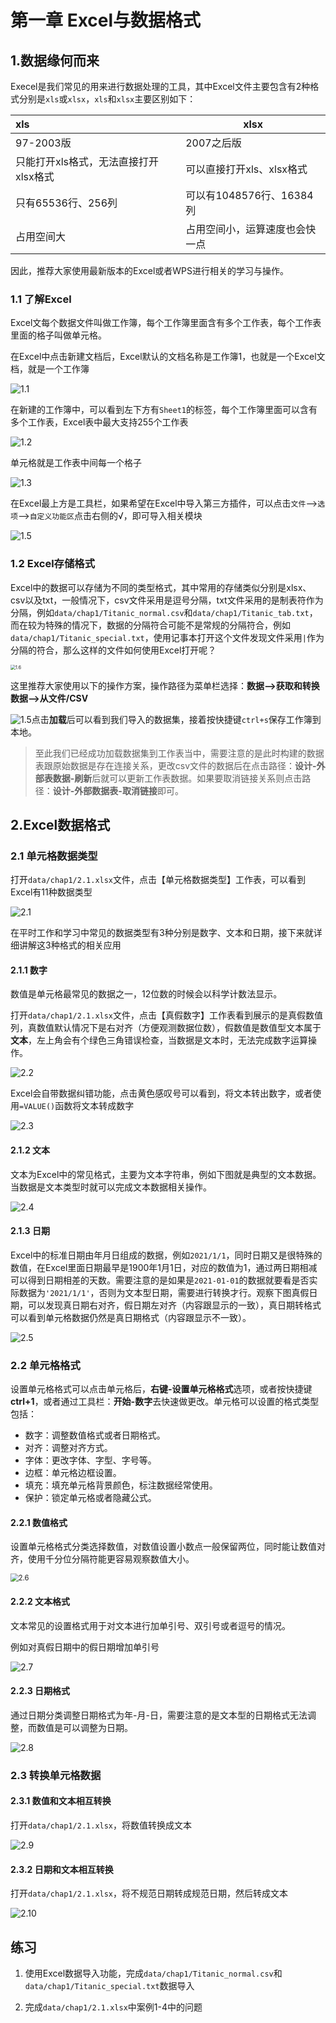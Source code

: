 # 第一章 Excel与数据格式

## 1.数据缘何而来

Execel是我们常见的用来进行数据处理的工具，其中Excel文件主要包含有2种格式分别是`xls`或`xlsx`，`xls`和`xlsx`主要区别如下：

| xls                                   | xlsx                           |
| :------------------------------------ | ------------------------------ |
| 97-2003版                             | 2007之后版                     |
| 只能打开xls格式，无法直接打开xlsx格式 | 可以直接打开xls、xlsx格式      |
| 只有65536行、256列                    | 可以有1048576行、16384列       |
| 占用空间大                            | 占用空间小，运算速度也会快一点 |

因此，推荐大家使用最新版本的Excel或者WPS进行相关的学习与操作。

### 1.1 了解Excel

Excel文每个数据文件叫做工作簿，每个工作簿里面含有多个工作表，每个工作表里面的格子叫做单元格。

在Excel中点击新建文档后，Excel默认的文档名称是工作簿1，也就是一个Excel文档，就是一个工作簿

![1.1](.\src\chap1\1.1.png)

在新建的工作簿中，可以看到左下方有`Sheet1`的标签，每个工作簿里面可以含有多个工作表，Excel表中最大支持255个工作表

![1.2](.\src\chap1\1.2.png)

单元格就是工作表中间每一个格子

![1.3](.\src\chap1\1.3.png)

在Excel最上方是工具栏，如果希望在Excel中导入第三方插件，可以点击`文件`-->`选项`-->`自定义功能区`点击右侧的√，即可导入相关模块

![1.5](.\src\chap1\1.5.gif)

### 1.2 Excel存储格式

Excel中的数据可以存储为不同的类型格式，其中常用的存储类似分别是xlsx、csv以及txt，一般情况下，csv文件采用是逗号分隔，txt文件采用的是制表符作为分隔，例如`data/chap1/Titanic_normal.csv`和`data/chap1/Titanic_tab.txt`，而在较为特殊的情况下，数据的分隔符合可能不是常规的分隔符合，例如`data/chap1/Titanic_special.txt`，使用记事本打开这个文件发现文件采用`|`作为分隔的符合，那么这样的文件如何使用Excel打开呢？

<img src=".\src\chap1\1.6.png" alt="1.6" style="zoom: 50%;" />

这里推荐大家使用以下的操作方案，操作路径为菜单栏选择：**数据-->获取和转换数据-->从文件/CSV**

![1.5](.\src\chap1\1.7.gif)点击**加载**后可以看到我们导入的数据集，接着按快捷键`ctrl+s`保存工作簿到本地。

> 至此我们已经成功加载数据集到工作表当中，需要注意的是此时构建的数据表跟原始数据是存在连接关系，更改csv文件的数据后在点击路径：**设计-外部表数据-刷新**后就可以更新工作表数据。如果要取消链接关系则点击路径：**设计-外部数据表-取消链接**即可。

## 2.Excel数据格式

### 2.1 单元格数据类型

打开`data/chap1/2.1.xlsx`文件，点击【单元格数据类型】工作表，可以看到Excel有11种数据类型

![2.1](.\src\chap1\2.1.png)

在平时工作和学习中常见的数据类型有3种分别是数字、文本和日期，接下来就详细讲解这3种格式的相关应用

#### 2.1.1 数字

数值是单元格最常见的数据之一，12位数的时候会以科学计数法显示。

打开`data/chap1/2.1.xlsx`文件，点击【真假数字】工作表看到展示的是真假数值列，真数值默认情况下是右对齐（方便观测数据位数），假数值是数值型文本属于**文本**，左上角会有个绿色三角错误检查，当数据是文本时，无法完成数字运算操作。

![2.2](.\src\chap1\2.2.png)

Excel会自带数据纠错功能，点击黄色感叹号可以看到，将文本转出数字，或者使用`=VALUE()`函数将文本转成数字

![2.3](.\src\chap1\2.3.gif)

#### 2.1.2 文本

文本为Excel中的常见格式，主要为文本字符串，例如下图就是典型的文本数据。当数据是文本类型时就可以完成文本数据相关操作。

![2.4](.\src\chap1\2.4.png)

#### 2.1.3 日期

Excel中的标准日期由年月日组成的数据，例如`2021/1/1`，同时日期又是很特殊的数值，在Excel里面日期最早是1900年1月1日，对应的数值为1，通过两日期相减可以得到日期相差的天数。需要注意的是如果是`2021-01-01`的数据就要看是否实际数据为`'2021/1/1'`，否则为文本型日期，需要进行转换才行。观察下图真假日期，可以发现真日期右对齐，假日期左对齐（内容跟显示的一致），真日期转格式可以看到单元格数据仍然是真日期格式（内容跟显示不一致）。

![2.5](.\src\chap1\2.5.gif)

### 2.2 单元格格式

设置单元格格式可以点击单元格后，**右键-设置单元格格式**选项，或者按快捷键**ctrl+1**，或者通过工具栏：**开始-数字**去快速做更改。单元格可以设置的格式类型包括：

* 数字：调整数值格式或者日期格式。
* 对齐：调整对齐方式。
* 字体：更改字体、字型、字号等。
* 边框：单元格边框设置。
* 填充：填充单元格背景颜色，标注数据经常使用。
* 保护：锁定单元格或者隐藏公式。

#### 2.2.1 数值格式

设置单元格格式分类选择数值，对数值设置小数点一般保留两位，同时能让数值对齐，使用千分位分隔符能更容易观察数值大小。

<img src=".\src\chap1\2.6.png" alt="2.6" style="zoom:80%;" />

#### 2.2.2 文本格式

文本常见的设置格式用于对文本进行加单引号、双引号或者逗号的情况。

例如对真假日期中的假日期增加单引号

![2.7](.\src\chap1\2.7.gif)

#### 2.2.3 日期格式

通过日期分类调整日期格式为年-月-日，需要注意的是文本型的日期格式无法调整，而数值是可以调整为日期。

![2.8](.\src\chap1\2.8.png)

### 2.3 转换单元格数据

#### 2.3.1 数值和文本相互转换

打开`data/chap1/2.1.xlsx`，将数值转换成文本

![2.9](.\src\chap1\2.9.gif)

#### 2.3.2 日期和文本相互转换

打开`data/chap1/2.1.xlsx`，将不规范日期转成规范日期，然后转成文本

![2.10](.\src\chap1\2.10.gif)

## 练习

1. 使用Excel数据导入功能，完成`data/chap1/Titanic_normal.csv`和`data/chap1/Titanic_special.txt`数据导入

2. 完成`data/chap1/2.1.xlsx`中案例1-4中的问题

   